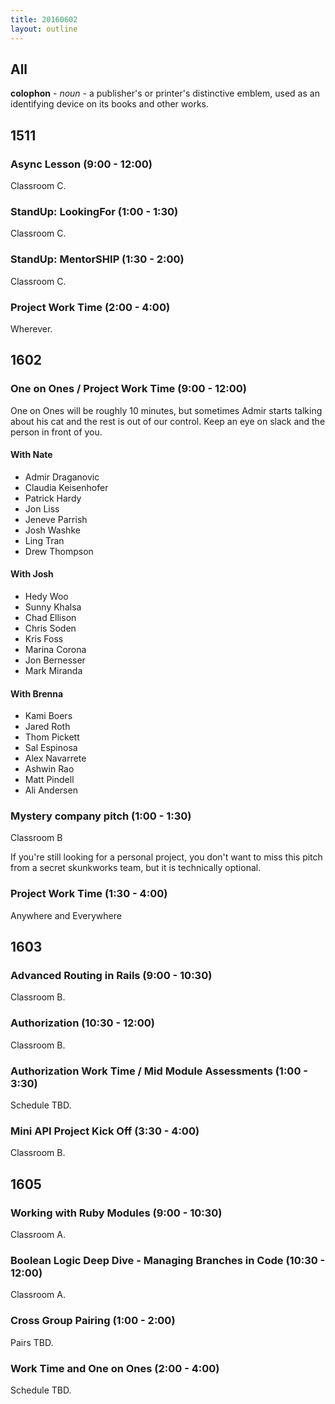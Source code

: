 ```yaml
---
title: 20160602
layout: outline
---
```


## All

**colophon** - _noun_ - a publisher's or printer's distinctive emblem, used
as an identifying device on its books and other works.


## 1511

### Async Lesson (9:00 - 12:00)

Classroom C.

### StandUp: LookingFor (1:00 - 1:30)

Classroom C.

### StandUp: MentorSHIP (1:30 - 2:00)

Classroom C.

### Project Work Time (2:00 - 4:00)

Wherever.


## 1602

### One on Ones / Project Work Time (9:00 - 12:00)
  One on Ones will be roughly 10 minutes, but sometimes Admir starts talking about his cat and the rest is out of our control. Keep an eye on slack and the person in front of you.

#### With Nate
  - Admir Draganovic
  - Claudia Keisenhofer
  - Patrick Hardy
  - Jon Liss
  - Jeneve Parrish
  - Josh Washke
  - Ling Tran
  - Drew Thompson

#### With Josh
  - Hedy Woo
  - Sunny Khalsa
  - Chad Ellison
  - Chris Soden
  - Kris Foss
  - Marina Corona
  - Jon Bernesser
  - Mark Miranda

#### With Brenna
  - Kami Boers
  - Jared Roth
  - Thom Pickett
  - Sal Espinosa
  - Alex Navarrete
  - Ashwin Rao
  - Matt Pindell
  - Ali Andersen

### Mystery company pitch (1:00 - 1:30)

Classroom B

If you're still looking for a personal project, you don't want to miss this pitch from a secret skunkworks team, but it is technically optional.

### Project Work Time (1:30 - 4:00)

Anywhere and Everywhere


## 1603

### Advanced Routing in Rails (9:00 - 10:30)

Classroom B.

### Authorization (10:30 - 12:00)

Classroom B.

### Authorization Work Time / Mid Module Assessments (1:00 - 3:30)

Schedule TBD.

### Mini API Project Kick Off (3:30 - 4:00)

Classroom B.


## 1605

### Working with Ruby Modules (9:00 - 10:30)

Classroom A.

### Boolean Logic Deep Dive - Managing Branches in Code (10:30 - 12:00)

Classroom A.

### Cross Group Pairing (1:00 - 2:00)

Pairs TBD.

### Work Time and One on Ones (2:00 - 4:00)

Schedule TBD.
